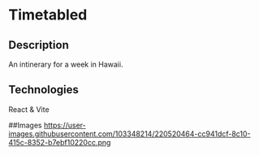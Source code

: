 # Timetabled

## Description ## 
An intinerary for a week in Hawaii. 

## Technologies ##
React & Vite

##Images
https://user-images.githubusercontent.com/103348214/220520464-cc941dcf-8c10-415c-8352-b7ebf10220cc.png
